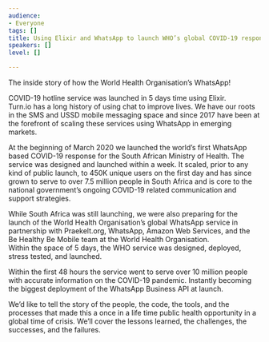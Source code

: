 ```yaml
---
audience:
- Everyone
tags: []
title: Using Elixir and WhatsApp to launch WHO’s global COVID-19 response
speakers: []
level: []

---
```

The inside story of how the World Health Organisation’s WhatsApp!

COVID-19 hotline service was launched in 5 days time using Elixir.  
Turn.io has a long history of using chat to improve lives. We have our roots in the SMS and USSD mobile messaging space and since 2017 have been at the forefront of scaling these services using WhatsApp in emerging markets.

At the beginning of March 2020 we launched the world’s first WhatsApp based COVID-19 response for the South African Ministry of Health. The service was designed and launched within a week. It scaled, prior to any kind of public launch, to 450K unique users on the first day and has since grown to serve to over 7.5 million people in South Africa and is core to the national government’s ongoing COVID-19 related communication and support strategies.

While South Africa was still launching, we were also preparing for the launch of the World Health Organisation’s global WhatsApp service in partnership with Praekelt.org, WhatsApp, Amazon Web Services, and the Be Healthy Be Mobile team at the World Health Organisation.  
Within the space of 5 days, the WHO service was designed, deployed, stress tested, and launched.

Within the first 48 hours the service went to serve over 10 million people with accurate information on the COVID-19 pandemic. Instantly becoming the biggest deployment of the WhatsApp Business API at launch.

We’d like to tell the story of the people, the code, the tools, and the processes that made this a once in a life time public health opportunity in a global time of crisis. We’ll cover the lessons learned, the challenges, the successes, and the failures.